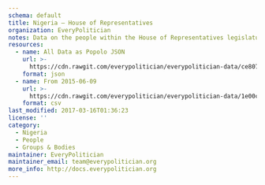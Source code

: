 ```yaml
---
schema: default
title: Nigeria — House of Representatives
organization: EveryPolitician
notes: Data on the people within the House of Representatives legislature of Nigeria.
resources:
  - name: All Data as Popolo JSON
    url: >-
      https://cdn.rawgit.com/everypolitician/everypolitician-data/ce8079c73707167e7315abfdf5e626d3096f7b8d/data/Nigeria/Representatives/ep-popolo-v1.0.json
    format: json
  - name: From 2015-06-09
    url: >-
      https://cdn.rawgit.com/everypolitician/everypolitician-data/1e00ca8737d7866ddd55f54c758e50d606e66659/data/Nigeria/Representatives/term-8.csv
    format: csv
last_modified: 2017-03-16T01:36:23
license: ''
category:
  - Nigeria
  - People
  - Groups & Bodies
maintainer: EveryPolitician
maintainer_email: team@everypolitician.org
more_info: http://docs.everypolitician.org
---
```

